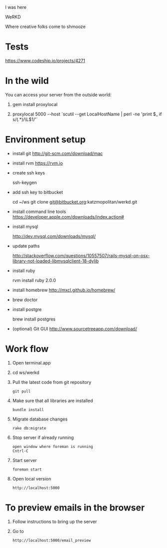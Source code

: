 I was here

WeRKD

Where creative folks come to shmooze

# Tests

https://www.codeship.io/projects/4271

# In the wild

You can access your server from the outside world:

1. gem install proxylocal

2. proxylocal 5000 --host \`scutil --get LocalHostName | perl -ne 'print $_ if s/(.*)/\L$1/'\`

# Environment setup

- install git http://git-scm.com/download/mac
- install rvm https://rvm.io
- create ssh keys
	
	ssh-keygen
	
- add ssh key to bitbucket
	
	cd ~/ws
	git clone git@bitbucket.org:katzmopolitan/werkd.git

- install command line tools https://developer.apple.com/downloads/index.action#
- install mysql 

	http://dev.mysql.com/downloads/mysql/

- update paths

    http://stackoverflow.com/questions/10557507/rails-mysql-on-osx-library-not-loaded-libmysqlclient-18-dylib

- install ruby 

	rvm install ruby 2.0.0

- install homebrew http://mxcl.github.io/homebrew/
- brew doctor
- install postgre 

	brew install postgres

- (optional) Git GUI http://www.sourcetreeapp.com/download/


# Work flow

1. Open terminal.app
2. cd ws/werkd
3. Pull the latest code from git repository

	`git pull`

4. Make sure that all libraries are installed

    `bundle install`

5. Migrate database changes

    `rake db:migrate`

6. Stop server if already running

    ```
    open window where foreman is running
    Cntrl-C
    ```
	
7. Start server

	`foreman start`

8. Open local version

    `http://localhost:5000`

# To preview emails in the browser

1. Follow instructions to bring up the server
2. Go to

    `http://localhost:5000/email_preview`

